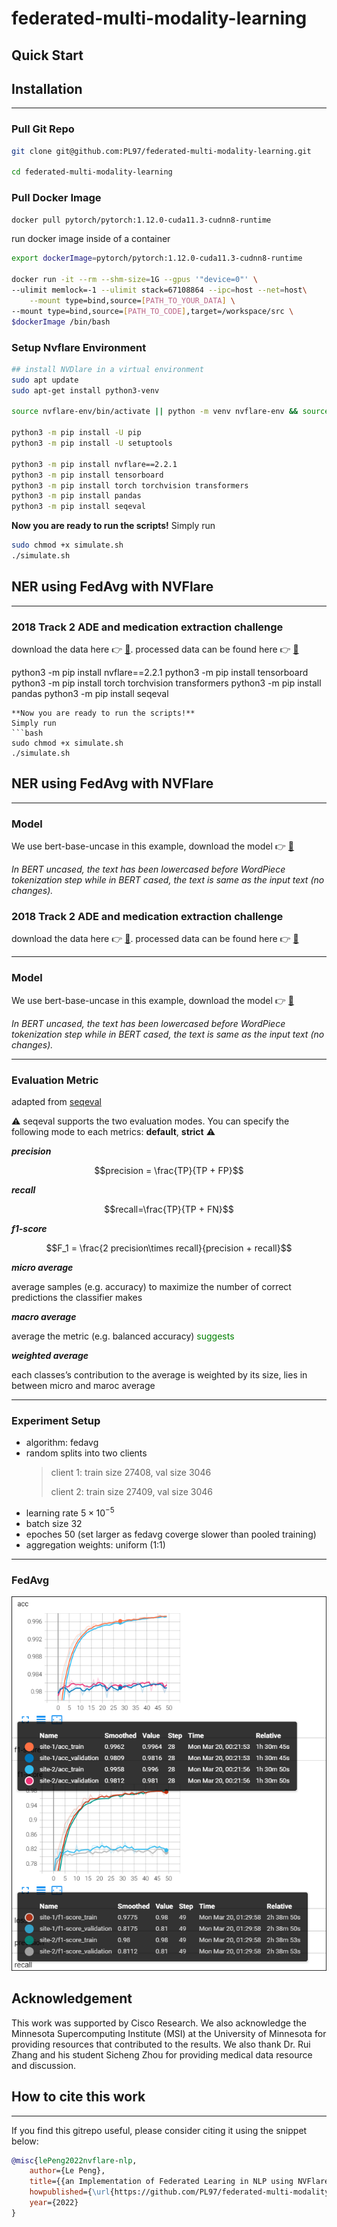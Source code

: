 # federated-multi-modality-learning

## Quick Start

## Installation
___
### Pull Git Repo

```bash
git clone git@github.com:PL97/federated-multi-modality-learning.git

cd federated-multi-modality-learning
```

### Pull Docker Image 
```bash
docker pull pytorch/pytorch:1.12.0-cuda11.3-cudnn8-runtime
```
run docker image inside of a container
```bash
export dockerImage=pytorch/pytorch:1.12.0-cuda11.3-cudnn8-runtime

docker run -it --rm --shm-size=1G --gpus '"device=0"' \
--ulimit memlock=-1 --ulimit stack=67108864 --ipc=host --net=host\
    --mount type=bind,source=[PATH_TO_YOUR_DATA] \
--mount type=bind,source=[PATH_TO_CODE],target=/workspace/src \
$dockerImage /bin/bash
```

### Setup Nvflare Environment
```bash
## install NVDlare in a virtual environment
sudo apt update
sudo apt-get install python3-venv

source nvflare-env/bin/activate || python -m venv nvflare-env && source nvflare-env/bin/activate 

python3 -m pip install -U pip
python3 -m pip install -U setuptools

python3 -m pip install nvflare==2.2.1
python3 -m pip install tensorboard
python3 -m pip install torch torchvision transformers
python3 -m pip install pandas
python3 -m pip install seqeval
```
**Now you are ready to run the scripts!**
Simply run 
```bash
sudo chmod +x simulate.sh
./simulate.sh
```

## NER using FedAvg with NVFlare
___


### 2018 Track 2 ADE and medication extraction challenge
download the data here :point_right: [:link:](https://www.kaggle.com/datasets/rajnathpatel/ner-data). processed data can be found here :point_right: [:link:](https://drive.google.com/drive/folders/17IoViGyrczEvgQrFcx_e96Cl9108_bq2?usp=share_link)

python3 -m pip install nvflare==2.2.1
python3 -m pip install tensorboard
python3 -m pip install torch torchvision transformers
python3 -m pip install pandas
python3 -m pip install seqeval
```
**Now you are ready to run the scripts!**
Simply run 
```bash
sudo chmod +x simulate.sh
./simulate.sh
```

## NER using FedAvg with NVFlare
___
### Model
We use bert-base-uncase in this example, download the model :point_right: [:link:](https://huggingface.co/bert-base-uncased)

*In BERT uncased, the text has been lowercased before WordPiece tokenization step while in BERT cased, the text is same as the input text (no changes).*


### 2018 Track 2 ADE and medication extraction challenge
download the data here :point_right: [:link:](https://www.kaggle.com/datasets/rajnathpatel/ner-data). processed data can be found here :point_right: [:link:](https://drive.google.com/drive/folders/17IoViGyrczEvgQrFcx_e96Cl9108_bq2?usp=share_link)

___
### Model
We use bert-base-uncase in this example, download the model :point_right: [:link:](https://huggingface.co/bert-base-uncased)

*In BERT uncased, the text has been lowercased before WordPiece tokenization step while in BERT cased, the text is same as the input text (no changes).*


___
### Evaluation Metric
adapted from [seqeval](https://github.com/chakki-works/seqeval)

:warning: seqeval supports the two evaluation modes. You can specify the following mode to each metrics: **default**, **strict** :warning:

***precision***
```math
precision = \frac{TP}{TP + FP}
```

***recall***
```math
recall=\frac{TP}{TP + FN}
```

***f1-score***

```math
F_1 = \frac{2 precision\times recall}{precision + recall}
```

***micro average***

average samples (e.g. accuracy) to maximize the number of correct predictions the classifier makes

***macro average***

average the metric (e.g. balanced accuracy) <span style="color:green">suggests</span> 

***weighted average***

each classes’s contribution to the average is weighted by its size, lies in between micro and maroc average


___



### Experiment Setup

- algorithm: fedavg
- random splits into two clients
    > client 1: train size 27408, val size 3046
    > 
    > client 2: train size 27409, val size 3046
- learning rate $5\times10^{-5}$
- batch size 32
- epoches 50 (set larger as fedavg coverge slower than pooled training)
- aggregation weights: uniform (1:1)

___
### FedAvg

<img src='figs/nvflarefed.png'/>

## Acknowledgement
This work was supported by Cisco Research. We also acknowledge the Minnesota
Supercomputing Institute (MSI) at the University of Minnesota for providing resources that contributed to the results. We also thank Dr. Rui Zhang and his student Sicheng Zhou for providing medical data resource and discussion. 

## How to cite this work
___

If you find this gitrepo useful, please consider citing it using the snippet below:
```bibtex
@misc{lePeng2022nvflare-nlp,
    author={Le Peng},
    title={{an Implementation of Federated Learing in NLP using NVFlare}},
    howpublished={\url{https://github.com/PL97/federated-multi-modality-learning}},
    year={2022}
}